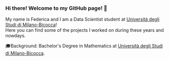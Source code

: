 ### Hi there! Welcome to my GitHub page! 👋

My name is Federica and I am a Data Scientist student at [Università degli Studi di Milano-Bicocca](https://www.unimib.it/)! <br>
Here you can find some of the projects I worked on during these years and nowdays.

🎓Background: Bachelor's Degree in Mathematics at <a href="https://www.unimib.it/triennale/matematica">Università degli Studi di Milano-Bicocca</a>.

